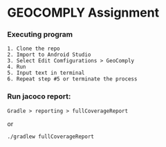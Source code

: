 # GEOCOMPLY Assignment

### Executing program
  ```
  1. Clone the repo
  2. Import to Android Studio
  3. Select Edit Comfigurations > GeoComply
  4. Run
  5. Input text in terminal
  6. Repeat step #5 or terminate the process
  ```
  
### Run jacoco report: 
  ```
  Gradle > reporting > fullCoverageReport
  ```
  or
  ```
  ./gradlew fullCoverageReport
  ```
